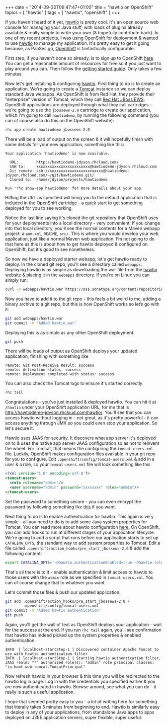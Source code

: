 +++
date = "2014-09-30T09:47:47+01:00"
title = "hawtio on OpenShift"
topics = [ "hawtio" ]
tags = [ "hawtio", "openshift" ]
+++

[hawtio]: http://hawt.io "hawtio - a JBoss project"
[openshift]: https://www.openshift.com/ "OpenShift by Red Hat"

If you haven't heard of it yet, [hawtio][hawtio] is pretty cool.
It's an open source web console for managing your Java stuff, with loads of plugins
already available & really simple to write your own (& hopefully contribute
back). In one of my recent projects, I was using [OpenShift][openshift]
for deployment & wanted to use [hawtio][hawtio] to manage my application.
It's pretty easy to get it going because, as PaaSes go, [OpenShift][openshift]
is fantastically configurable.

First step, if you haven't done so already, is to sign up to OpenShift
[here](https://www.openshift.com/app/account/new). You can get a reasonable
amount of resources for free so if you just want to play around you can. Then
follow the [getting started guide](https://developers.openshift.com/en/getting-started-overview.html).
Only takes a few minutes.

Now let's get installing & configuring [hawtio][hawtio]. First thing to do is
to create an application. We're going to create a [Tomcat](https://tomcat.apache.org)
instance so we can deploy standard Java webapps. As OpenShift is from Red Hat,
they provide their "enterprise" version of Tomcat, which they call
[Red Hat JBoss EWS](http://www.redhat.com/en/technologies/jboss-middleware/web-server).
OpenShift applications are deployed through what they call cartridges - we're going to
use the `jbossews-2.0` cartridge to create our application, which I'm going to call
`hawtiodemo`, by running the following command (you can of course also do this on the
OpenShift website):

```bash
rhc app create hawtiodemo jbossews-2.0
```

There will be a load of output on the screen & it will hopefully finish with some
details for your new application, something like this:

```nohighlight
Your application 'hawtiodemo' is now available.

  URL:        http://hawtiodemo-jdyson.rhcloud.com/
  SSH to:     xxxxxxxxxxxxxxxxxxxxxxxx@hawtiodemo-jdyson.rhcloud.com
  Git remote: ssh://xxxxxxxxxxxxxxxxxxxxxxxx@hawtiodemo-jdyson.rhcloud.com/~/git/hawtiodemo.git/
  Cloned to:  /home/jdyson/projects/hawtiodemo

Run 'rhc show-app hawtiodemo' for more details about your app.
```

Hitting the URL as specified will bring you to the default application that is
included in the OpenShift cartridge - a quick start to get something deployed
for you to see working.

Notice the last line saying it's cloned the git repository that OpenShift uses for your
deployments into a local directory - very convenient. If you change into that local
directory, you'll see the normal contents for a Maven webapp project: a `pom.xml`,
`README`, `src/`. This is where you would develop your web application, just like a
normal Maven web application. I'm not going to do that here as this is about how to get
hawtio deployed & configured on OpenShift, but it's good to see nonetheless.

So now we have a deployed starter webapp, let's get hawtio ready to deploy. In the
cloned git repo, you'll see a directory called `webapps`. Deploying hawtio is as simple
as downloading the war file from the [hawtio website](http://hawt.io/getstarted/index.html#Using_a_Servlet_Engine_or_Application_Server)
& placing it in the `webapps` directory. If you're on Linux you can simply run:

```bash
curl -o webapps/hawtio.war https://oss.sonatype.org/content/repositories/public/io/hawt/hawtio-default/1.4.21/hawtio-default-1.4.21.war
```

Now you have to add it to the git repo - this feels a bit weird to me, adding a binary archive to
a git repo, but this is how OpenShift works so let’s go with it:

```bash
git add webapps/hawtio.war
git commit -m "Added hawtio.war"
```

Deploying this is as simple as any other OpenShift deployment:

```bash
git push
```

There will be loads of output as OpenShift deploys your updated application, finishing with something like

```nohighlight
remote: Git Post-Receive Result: success
remote: Activation status: success
remote: Deployment completed with status: success
```

You can also check the Tomcat logs to ensure it's started correctly:

```bash
rhc tail
```

Congratulations - you've just installed & deployed hawtio. You can hit it at `/hawtio`
under your OpenShift application URL, for me that is http://hawtiodemo-jdyson.rhcloud.com/hawtio/.
You'll see that you can access hawtio without logging in - not great, as it's pretty powerful -
it can access anything through JMX so you could even stop your application. So let's secure it.

Hawtio uses JAAS for security. It discovers what app server it's deployed on to & uses the native
app server JAAS configuration so as not to reinvent the wheel. For Tomcat, that means the
configuring the `tomcat-users.xml` file. Luckily, OpenShift makes configuration files available
in your git repo for you to configure. Edit `.openshift/config/tomcat-users.xml` & add in a
user & a role, so your `tomcat-users.xml` file will look something like this:

```xml
<?xml version='1.0' encoding='utf-8'?>
<tomcat-users>
  <role rolename="admin"/>
  <user username="admin" password="xxxxxxxx" roles="admin"/>
</tomcat-users>
```

Set the password to something secure - you can even encrypt the password by following something
like [this](https://www.badllama.com/content/encrypting-tomcat-usersxml-passwords) if you want.

Next thing to do is to enable authentication for hawtio. This again is very simple - all you need
to do is to add some Java system properties for Tomcat. You can read more about hawtio configuration
[here](http://hawt.io/configuration/index.html). On OpenShift, you can add hooks to run at
different stages of your application lifecycle. We're going to add a script that runs before our
application starts to set up `CATALINA_OPTS`, the standard way to add system properties to Tomcat.
Edit a file called `.openshift/action_hooks/pre_start_jbossews-2.0` & add the following content:

```bash
export CATALINA_OPTS='-Dhawtio.authenticationEnabled=true -Dhawtio.role=admin'
```

That's all there is to it - enable authentication & limit access to hawtio to those users with the
`admin` role as we specified in `tomcat-users.xml`. You can of course change that to whatever you want.

Let's commit those files & push our updated application:

```bash
git add .openshift/action_hooks/pre_start_jbossews-2.0 \
        .openshift/config/tomcat-users.xml
git commit -m "Added hawtio authentication"
git push
```

Again, you'll get the wall of text as OpenShift deploys your application - wait for the success at the
end. If you run `rhc tail` again, you'll see confirmation that hawtio has indeed picked up the system
properties & enabled authentication:

```nohighlight
INFO  | localhost-startStop-1 | Discovered container Apache Tomcat to use with hawtio authentication filter
INFO  | localhost-startStop-1 | Starting hawtio authentication filter, JAAS realm: "*" authorized role(s): "admin" role principal classes: "io.hawt.web.tomcat.TomcatPrincipal"
```

Now refresh hawtio in your browser & this time you will be redirected to the hawtio log in page.
Log in with the credentials you specified earlier & you are now authenticated in hawtio. Browse
around, see what you can do - it really is such a useful application.

I hope that seemed pretty easy to you - a lot of writing here for something that literally takes 5
minutes from beginning to end. Hawtio is similarly easy to deploy in any of your applications, from
standalone Java apps to apps deployed on J2EE application servers, super flexible, super useful.
